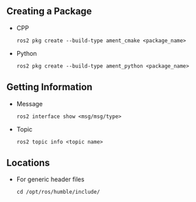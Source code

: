 ## Creating a Package
- CPP
    ```
    ros2 pkg create --build-type ament_cmake <package_name>
    ```
- Python
    ```
    ros2 pkg create --build-type ament_python <package_name>
    ```

## Getting Information
- Message
    ```
    ros2 interface show <msg/msg/type>
    ```
- Topic
    ```
    ros2 topic info <topic name>
    ```

## Locations
- For generic header files
    ```
    cd /opt/ros/humble/include/
    ```